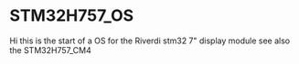 # STM32H757_OS
Hi this is the start of a OS for the Riverdi stm32 7" display module
see also the STM32H757_CM4

